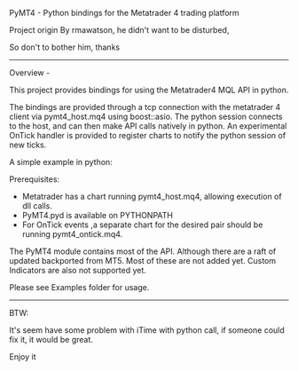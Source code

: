 PyMT4 - Python bindings for the Metatrader 4 trading platform

Project origin By rmawatson, he didn't want to be disturbed, 

So don't to bother him, thanks 

----

Overview -

This project provides bindings for using the Metatrader4 MQL API in python. 

The bindings are provided through a tcp connection with the metatrader 4 client
via pymt4_host.mq4 using boost::asio. The python session connects to the host, 
and can then make API calls natively in python. An experimental OnTick handler is 
provided to register charts to notify the python session of new ticks.

A simple example in python:

Prerequisites:
 - Metatrader has a chart running pymt4_host.mq4, allowing execution of dll calls.
 - PyMT4.pyd is available on PYTHONPATH
 - For OnTick events ,a separate chart for the desired pair should be running pymt4_ontick.mq4.
	
The PyMT4 module contains most of the API. Although there are a raft of updated backported from MT5.
Most of these are not added yet. Custom Indicators are also not supported yet.

Please see Examples folder for usage.

----

BTW:

It's seem have some problem with iTime with python call, if someone could fix it, it would be great.

Enjoy it
